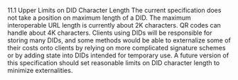 11.1 Upper Limits on DID Character Length The current specification does not
take a position on maximum length of a DID. The maximum interoperable URL
length is currently about 2K characters. QR codes can handle about 4K
characters. Clients using DIDs will be responsible for storing many DIDs, and
some methods would be able to externalize some of their costs onto clients by
relying on more complicated signature schemes or by adding state into DIDs
intended for temporary use. A future version of this specification should set
reasonable limits on DID character length to minimize externalities.


